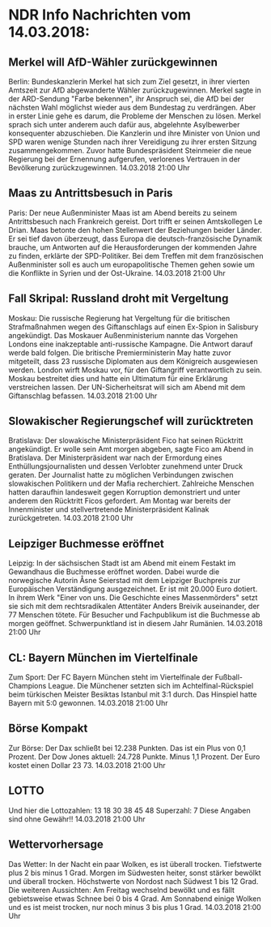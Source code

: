 # NDR Info Nachrichten vom 14.03.2018:


## Merkel will AfD-Wähler zurückgewinnen
Berlin: Bundeskanzlerin Merkel hat sich zum Ziel gesetzt, in ihrer vierten Amtszeit zur AfD abgewanderte Wähler zurückzugewinnen. Merkel sagte in der ARD-Sendung "Farbe bekennen", ihr Anspruch sei, die AfD bei der nächsten Wahl möglichst wieder aus dem Bundestag zu verdrängen. Aber in erster Linie gehe es darum, die Probleme der Menschen zu lösen. Merkel sprach sich unter anderem auch dafür aus, abgelehnte Asylbewerber konsequenter abzuschieben. Die Kanzlerin und ihre Minister von Union und SPD waren wenige Stunden nach ihrer Vereidigung zu ihrer ersten Sitzung zusammengekommen. Zuvor hatte Bundespräsident Steinmeier die neue Regierung bei der Ernennung aufgerufen, verlorenes Vertrauen in der Bevölkerung zurückzugewinnen. 14.03.2018 21:00 Uhr 

## Maas zu Antrittsbesuch in Paris
Paris: Der neue Außenminister Maas ist am Abend bereits zu seinem Antrittsbesuch nach Frankreich gereist. Dort trifft er seinen Amtskollegen Le Drian. Maas betonte den hohen Stellenwert der Beziehungen beider Länder. Er sei tief davon überzeugt, dass Europa die deutsch-französische Dynamik brauche, um Antworten auf die Herausforderungen der kommenden Jahre zu finden, erklärte der SPD-Politiker. Bei dem Treffen mit dem französischen Außenminister soll es auch um europapolitische Themen gehen sowie um die Konflikte in Syrien und der Ost-Ukraine. 14.03.2018 21:00 Uhr 

## Fall Skripal: Russland droht mit Vergeltung
Moskau: Die russische Regierung hat Vergeltung für die britischen Strafmaßnahmen wegen des Giftanschlags auf einen Ex-Spion in Salisbury angekündigt. Das Moskauer Außenministerium nannte das Vorgehen Londons eine inakzeptable anti-russische Kampagne. Die Antwort darauf werde bald folgen. Die britische Premierministerin May hatte zuvor mitgeteilt, dass 23 russische Diplomaten aus dem Königreich ausgewiesen werden. London wirft Moskau vor, für den Giftangriff verantwortlich zu sein. Moskau bestreitet dies und hatte ein Ultimatum für eine Erklärung verstreichen lassen. Der UN-Sicherheitsrat will sich am Abend mit dem Giftanschlag befassen. 14.03.2018 21:00 Uhr 

## Slowakischer Regierungschef will zurücktreten
Bratislava: Der slowakische Ministerpräsident Fico hat seinen Rücktritt angekündigt. Er wolle sein Amt morgen abgeben, sagte Fico am Abend in Bratislava. Der Ministerpräsident war nach der Ermordung eines Enthüllungsjournalisten und dessen Verlobter zunehmend unter Druck geraten. Der Journalist hatte zu möglichen Verbindungen zwischen slowakischen Politikern und der Mafia recherchiert. Zahlreiche Menschen hatten daraufhin landesweit gegen Korruption demonstriert und unter anderem den Rücktritt Ficos gefordert. Am Montag war bereits der Innenminister und stellvertretende Ministerpräsident Kalinak zurückgetreten. 14.03.2018 21:00 Uhr 

## Leipziger Buchmesse eröffnet
Leipzig: In der sächsischen Stadt ist am Abend mit einem Festakt im Gewandhaus die Buchmesse eröffnet worden. Dabei wurde die norwegische Autorin Åsne Seierstad mit dem Leipziger Buchpreis zur Europäischen Verständigung ausgezeichnet. Er ist mit 20.000 Euro dotiert. In ihrem Werk "Einer von uns. Die Geschichte eines Massenmörders" setzt sie sich mit dem rechtsradikalen Attentäter Anders Breivik auseinander, der 77 Menschen tötete. Für Besucher und Fachpublikum ist die Buchmesse ab morgen geöffnet. Schwerpunktland ist in diesem Jahr Rumänien. 14.03.2018 21:00 Uhr 

## CL: Bayern München im Viertelfinale
Zum Sport:	Der FC Bayern München steht im Viertelfinale der Fußball-Champions League. Die Münchener setzten sich im Achtelfinal-Rückspiel beim türkischen Meister Besiktas Istanbul mit 3:1 durch. Das Hinspiel hatte Bayern mit 5:0 gewonnen. 14.03.2018 21:00 Uhr 

## Börse Kompakt
Zur Börse: Der Dax schließt bei 12.238 Punkten. Das ist ein Plus von 0,1 Prozent. Der Dow Jones aktuell: 24.728 Punkte. Minus 1,1 Prozent. Der Euro kostet einen Dollar 23 73. 14.03.2018 21:00 Uhr 

## LOTTO
Und hier die Lottozahlen:
13		18		30		38		45		48
Superzahl:		7
Diese Angaben sind ohne Gewähr!! 14.03.2018 21:00 Uhr 

## Wettervorhersage
Das Wetter: In der Nacht ein paar Wolken, es ist überall trocken. Tiefstwerte plus 2 bis minus 1 Grad. Morgen im Südwesten heiter, sonst stärker bewölkt und überall trocken. Höchstwerte von Nordost nach Südwest 1 bis 12 Grad. Die weiteren Aussichten: Am Freitag wechselnd bewölkt und es fällt gebietsweise etwas Schnee bei 0 bis 4 Grad. Am Sonnabend einige Wolken und es ist meist trocken, nur noch minus 3 bis plus 1 Grad. 14.03.2018 21:00 Uhr 
